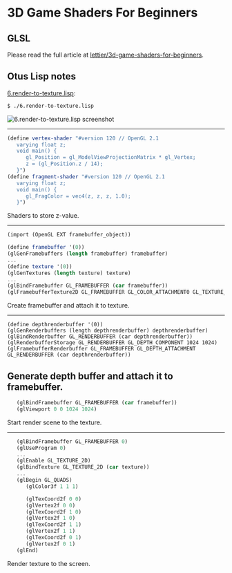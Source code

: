 # 3D Game Shaders For Beginners

## GLSL

Please read the full article at [lettier/3d-game-shaders-for-beginners](https://github.com/lettier/3d-game-shaders-for-beginners/blob/master/sections/render-to-texture.md).

## Otus Lisp notes

[6.render-to-texture.lisp](../6.render-to-texture.lisp):
```bash
$ ./6.render-to-texture.lisp
```

![6.render-to-texture.lisp screenshot](https://i.imgur.com/WH0MFnS.png)

---

```scheme
(define vertex-shader "#version 120 // OpenGL 2.1
   varying float z;
   void main() {
      gl_Position = gl_ModelViewProjectionMatrix * gl_Vertex;
      z = (gl_Position.z / 14);
   }")
(define fragment-shader "#version 120 // OpenGL 2.1
   varying float z;
   void main() {
      gl_FragColor = vec4(z, z, z, 1.0);
   }")
```

Shaders to store z-value.

---

```scheme
(import (OpenGL EXT framebuffer_object))

(define framebuffer '(0))
(glGenFramebuffers (length framebuffer) framebuffer)
...
(define texture '(0))
(glGenTextures (length texture) texture)
...
(glBindFramebuffer GL_FRAMEBUFFER (car framebuffer))
(glFramebufferTexture2D GL_FRAMEBUFFER GL_COLOR_ATTACHMENT0 GL_TEXTURE_2D (car texture) 0)
```

Create framebuffer and attach it to texture.

---

```
(define depthrenderbuffer '(0))
(glGenRenderbuffers (length depthrenderbuffer) depthrenderbuffer)
(glBindRenderbuffer GL_RENDERBUFFER (car depthrenderbuffer))
(glRenderbufferStorage GL_RENDERBUFFER GL_DEPTH_COMPONENT 1024 1024)
(glFramebufferRenderbuffer GL_FRAMEBUFFER GL_DEPTH_ATTACHMENT GL_RENDERBUFFER (car depthrenderbuffer))
```

Generate depth buffer and attach it to framebuffer.
---

```scheme
   (glBindFramebuffer GL_FRAMEBUFFER (car framebuffer))
   (glViewport 0 0 1024 1024)
```

Start render scene to the texture.

---

```scheme
   (glBindFramebuffer GL_FRAMEBUFFER 0)
   (glUseProgram 0)
   ...
   (glEnable GL_TEXTURE_2D)
   (glBindTexture GL_TEXTURE_2D (car texture))
   ...
   (glBegin GL_QUADS)
      (glColor3f 1 1 1)

      (glTexCoord2f 0 0)
      (glVertex2f 0 0)
      (glTexCoord2f 1 0)
      (glVertex2f 1 0)
      (glTexCoord2f 1 1)
      (glVertex2f 1 1)
      (glTexCoord2f 0 1)
      (glVertex2f 0 1)
   (glEnd)
```

Render texture to the screen.